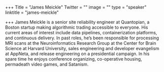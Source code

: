 +++
Title = "James Meickle"
Twitter = ""
image = ""
type = "speaker"
linktitle = "james-meickle"

+++
James Meickle is a senior site reliability engineer at Quantopian, a Boston startup making algorithmic trading accessible to everyone. His current areas of interest include data pipelines, containerization platforms, and continuous delivery. In past roles, he’s been responsible for processing MRI scans at the Neuroinformatics Research Group at the Center for Brain Science at Harvard University, sales engineering and developer evangelism at AppNeta, and release engineering on a presidential campaign. In his spare time he enjoys conference organizing, co-operative housing, permadeath video games, and Satanism.
